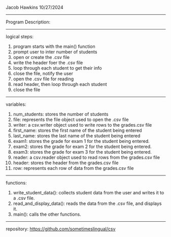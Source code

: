 Jacob Hawkins
10/27/2024

----
Program Description:


----
logical steps:
1. program starts with the main() function
2. prompt user to inter number of students
3. open or create the .csv file
4. write the header foer the .csv file
5. loop through each student to get their info
6. close the file, notify the user
7. open the .csv file for reading
8. read header, then loop through each student
9. close the file

----
variables:
1. num_students: stores the number of students
2. file: represents the file object used to open the .csv file
3. writer: a csv.writer object used to write rows to the grades.csv file
4. first_name: stores the first name of the student being entered
5. last_name: stores the last name of the student being entered
6. exam1: stores the grade for exam 1 for the student being entered.
7. exam2: stores the grade for exam 2 for the student being entered.
8. exam3: stores the grade for exam 3 for the student being entered.
9. reader: a csv.reader object used to read rows from the grades.csv file
10. header: stores the header from the grades.csv file
11. row: represents each row of data from the grades.csv file

----
functions:
1. write_student_data(): collects student data from the user and writes it to a .csv file.
2. read_and_display_data(): reads the data from the .csv file, and displays it.
3. main(): calls the other functions.

----

repository: https://github.com/sometimeslingual/csv
